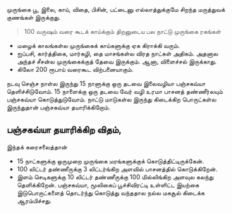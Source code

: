 
முருங்கை பூ, இலை, காய், விதை, பிசின், பட்டைனு எல்லாத்துக்குமே சிறந்த மருத்துவக் குணங்கள் இருக்குது.

 > 100 வருஷம் வரை கூடக் காய்க்கும் திறனுடைய பல நாட்டு முருங்கை ரகங்கள்

>
* மழைக் காலங்கள்ல முருங்கைக் காய்களுக்கு ஏக கிராக்கி வரும்.
* ஐப்பசி, கார்த்திகை, மார்கழி, தை மாசங்கள்ல விரத நாட்கள் அதிகம். அதனால அந்தச் சீசன்ல முருங்கைக்குத் தேவை இருக்கும். ஆனா, விளைச்சல் இருக்காது.
* கிலோ 200 ரூபாய் வரைகூட விற்பனையாகும்.

நடவு செஞ்ச நாள்ல இருந்து 15 நாளுக்கு ஒரு தடவை இலைவழியா பஞ்சகவ்யா தெளிச்சிடுவோம். 15 நாளைக்கு ஒரு தடவை வேர் வழி உரமா பாசனத் தண்ணீர்லயும் பஞ்சகவ்யா கொடுத்துடுவோம். நாட்டு மாடுகள்ல இருந்து கிடைக்கிற பொருட்கள்ல இருந்துதான் பஞ்சகவ்யா தயாரிக்கிறோம். 


## பஞ்சகவ்யா தயாரிக்கிற விதம்,

இந்தக் கரைசலைத்தான்
* 15 நாட்களுக்கு ஒருமுறை முருங்கை மரங்களுக்குக் கொடுத்திட்டிருக்கேன்.
* 100 லிட்டர் தண்ணீருக்கு 3 லிட்டர்ங்கிற அளவில் பாசனத்தில் கொடுக்கிறேன்.
* இளம் செடிகளுக்கு 10 லிட்டர் தண்ணீருக்கு 100 மில்லிங்கிற அளவுல கலந்து தெளிக்கிறேன். பஞ்சகவ்யா, மூலிகைப் பூச்சிவிரட்டி உள்ளிட்ட இயற்கை இடுபொருட்களைத் தொடர்ந்து கொடுத்து வந்ததால நல்ல மகசூல் கிடைக்க ஆரம்பிச்சது.

